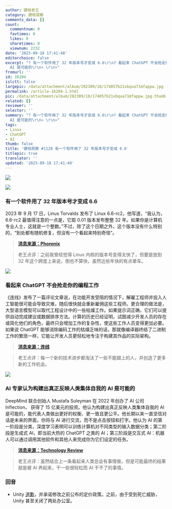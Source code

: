 ```yaml
---
author: 硬核老王
category: 硬核观察
comments_data: []
count:
  commentnum: 0
  favtimes: 0
  likes: 0
  sharetimes: 0
  viewnum: 2232
date: '2023-09-18 17:41:48'
editorchoice: false
excerpt: "? 有一个软件用了 32 年版本号才变成 6.6\r\n? 看起来 ChatGPT 不会抢走你的编程工作\r\n? AI 专家认为构建出真正反映人类集体自我的
  AI 是可能的\r\n» \r\n»"
fromurl: ''
id: 16204
islctt: false
largepic: /data/attachment/album/202309/18/174057b21xbqua71mfappw.jpg
permalink: /article-16204-1.html
pic: /data/attachment/album/202309/18/174057b21xbqua71mfappw.jpg.thumb.jpg
related: []
reviewer: ''
selector: ''
summary: "? 有一个软件用了 32 年版本号才变成 6.6\r\n? 看起来 ChatGPT 不会抢走你的编程工作\r\n? AI 专家认为构建出真正反映人类集体自我的
  AI 是可能的\r\n» \r\n»"
tags:
- Linux
- ChatGPT
- AI
thumb: false
title: '硬核观察 #1128 有一个软件用了 32 年版本号才变成 6.6'
titlepic: true
translator: ''
updated: '2023-09-18 17:41:48'
---
```


![](/data/attachment/album/202309/18/174057b21xbqua71mfappw.jpg)


![](/data/attachment/album/202309/18/174105a2q5nnw1xn8m5j5w.jpg)


### 有一个软件用了 32 年版本号才变成 6.6


2023 年 9 月 17 日，Linus Torvalds 发布了 Linux 6.6-rc2，他写道，“我认为，6.6-rc2 最值得注意的一点是，它距 0.01 版本发布整整 32 年。如果你是计算机专业人士，这就是一个整数。”不过，除了这个日期之外，这个版本没有什么特别的，“到处都有随机修复，但没有一个看起来特别奇怪”。



> 
> **[消息来源：Phoronix](https://www.phoronix.com/news/Linux-6.6-rc2-Released)**
> 
> 
> 



> 
> 老王点评：之前我曾经觉得 Linux 内核的版本号变得太快了，但要是放到 32 年这个跨度上来说，倒也不算快，虽然近些年快的有点晕车。
> 
> 
> 


![](/data/attachment/album/202309/18/174115hf22p39246b34bn3.jpg)


### 看起来 ChatGPT 不会抢走你的编程工作


《连线》发布了一篇评论文章说，在功能开发受阻的情况下，解雇工程师并投入人工智能很可能会导致灾难，随后很快就会重新雇佣这些工程师。更合理的做法是，大型语言模型可以取代工程设计中的一些枯燥工作。如果提示词正确，它们可以提供自动完成建议或数据排序方法。计算的历史已经证明，试图减少开发人员的存在或简化他们的角色，最终只会增加工作的复杂性，使这些工作人员变得更加必要。如果说 ChatGPT 能够消除编码工作的枯燥乏味的话，那就像编译器终结了二进制工作的繁琐一样，它能让开发人员更轻松地专注于构建其作品的实际架构。



> 
> **[消息来源：连线](https://www.wired.com/story/chatgpt-coding-software-crisis/)**
> 
> 
> 



> 
> 老王点评：每一个新的技术进步都淘汰了一些不能跟上的人，并创造了更多新的工作机会。
> 
> 
> 


![](/data/attachment/album/202309/18/174127afk08bogpfpyvfpa.jpg)


### AI 专家认为构建出真正反映人类集体自我的 AI 是可能的


DeepMind 联合创始人 Mustafa Suleyman 在 2022 年创办了 AI 公司 Inflection， 获得了 15 亿美元的投资。他认为构建出真正反映人类集体自我的 AI 是可能的，能代表人类做出更好的权衡、更一致且更公平。他长期以来一直坚信对话是未来的界面，你将与 AI 进行交流，而不是点击按钮和打字。他认为 AI 的第一阶段是分类，深度学习表明可以训练计算机对不同类型的输入数据分类；第二阶段是生成式 AI，即当前大热的 ChatGPT 之类的 AI；第三阶段是交互式 AI：机器人可以通过调用其他软件和其他人来完成你为它们设定的任务。



> 
> **[消息来源：Technology Review](https://www.technologyreview.com/2023/09/15/1079624/deepmind-inflection-generative-ai-whats-next-mustafa-suleyman/)**
> 
> 
> 



> 
> 老王点评：虽然结合上一条看起来人类总会有事情做，但是可能最终的结果就是被 AI 养起来，干一些很轻松而 AI 干不了的事情。
> 
> 
> 


### 回音


* Unity [道歉](https://www.ign.com/articles/unity-has-apologized-for-its-install-fee-policy-and-says-it-will-be-making-changes-to-it)，并承诺修改之前公布的定价政策。之前，由于受到死亡威胁，Unity 甚至关闭了两处办公室。
